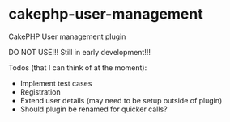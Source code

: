 cakephp-user-management
=======================

CakePHP User management plugin

DO NOT USE!!!
Still in early development!!!

Todos (that I can think of at the moment):

- Implement test cases
- Registration
- Extend user details (may need to be setup outside of plugin)
- Should plugin be renamed for quicker calls?